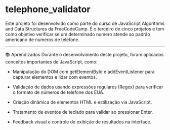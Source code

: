 # telephone_validator

Este projeto foi desenvolvido como parte do curso de JavaScript Algorithms and Data Structures da FreeCodeCamp. É o terceiro de cinco projetos e tem como objetivo verificar se um determinado numero atende ao padrão americano de numeros de telefone.

---

📚 Aprendizados
Durante o desenvolvimento deste projeto, foram aplicados conceitos importantes de JavaScript, como:

- Manipulação do DOM com getElementById e addEventListener para capturar elementos e lidar com eventos.

- Validação de dados usando expressões regulares (Regex) para verificar o formato de números de telefone dos EUA.

- Criação dinâmica de elementos HTML e estilização via JavaScript.

- Tratamento de eventos de teclado para validar ao pressionar Enter.

- Feedback visual e controle de exibição de resultados na interface.
